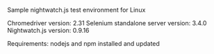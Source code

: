 Sample nightwatch.js test environment for Linux

Chromedriver version: 2.31
Selenium standalone server version: 3.4.0
Nightwatch.js version: 0.9.16

Requirements: nodejs and npm installed and updated